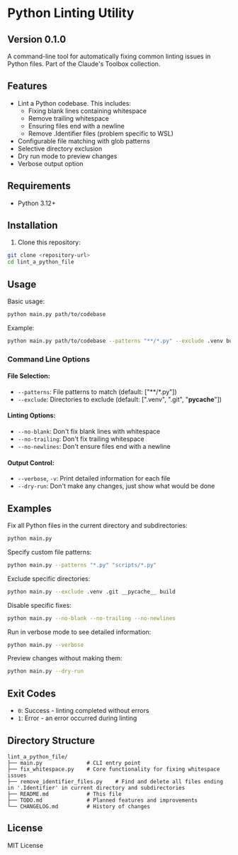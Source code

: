# Python Linting Utility
## Version 0.1.0
A command-line tool for automatically fixing common linting issues in Python files. 
Part of the Claude's Toolbox collection.

## Features
- Lint a Python codebase. This includes:
    - Fixing blank lines containing whitespace
    - Remove trailing whitespace
    - Ensuring files end with a newline
    - Remove .Identifier files (problem specific to WSL)
- Configurable file matching with glob patterns
- Selective directory exclusion
- Dry run mode to preview changes
- Verbose output option

## Requirements
- Python 3.12+

## Installation

1. Clone this repository:

```bash
git clone <repository-url>
cd lint_a_python_file
```

## Usage

Basic usage:

```bash
python main.py path/to/codebase
```

Example:

```bash
python main.py path/to/codebase --patterns "**/*.py" --exclude .venv build --verbose
```

### Command Line Options

#### File Selection:

- `--patterns`: File patterns to match (default: ["**/*.py"])
- `--exclude`: Directories to exclude (default: [".venv", ".git", "__pycache__"])

#### Linting Options:

- `--no-blank`: Don't fix blank lines with whitespace
- `--no-trailing`: Don't fix trailing whitespace
- `--no-newlines`: Don't ensure files end with a newline

#### Output Control:

- `--verbose`, `-v`: Print detailed information for each file
- `--dry-run`: Don't make any changes, just show what would be done

## Examples

Fix all Python files in the current directory and subdirectories:

```bash
python main.py
```

Specify custom file patterns:

```bash
python main.py --patterns "*.py" "scripts/*.py"
```

Exclude specific directories:

```bash
python main.py --exclude .venv .git __pycache__ build
```

Disable specific fixes:

```bash
python main.py --no-blank --no-trailing --no-newlines
```

Run in verbose mode to see detailed information:

```bash
python main.py --verbose
```

Preview changes without making them:

```bash
python main.py --dry-run
```

## Exit Codes

- `0`: Success - linting completed without errors
- `1`: Error - an error occurred during linting

## Directory Structure

```
lint_a_python_file/
├── main.py              # CLI entry point
├── fix_whitespace.py    # Core functionality for fixing whitespace issues
├── remove_identifier_files.py    # Find and delete all files ending in '.Identifier' in current directory and subdirectories
├── README.md            # This file
├── TODO.md              # Planned features and improvements
└── CHANGELOG.md         # History of changes
```

## License

MIT License